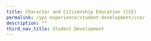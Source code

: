 ```yaml
---
title: Character and Citizenship Education (CCE)
permalink: /yps-experience/student-development/cce/
description: ""
third_nav_title: Student Development
---
```

